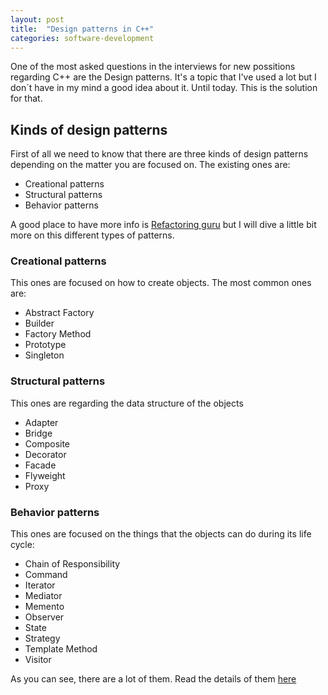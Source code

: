 ```yaml
---
layout: post
title:  "Design patterns in C++"
categories: software-development
---
```


One of the most asked questions in the interviews for new possitions regarding C++ are the Design patterns. It's a
topic that I've used a lot but I don´t have in my mind a good idea about it. Until today. This is the solution for
that.

## Kinds of design patterns

First of all we need to know that there are three kinds of design patterns depending on the matter you are focused
on. The existing ones are:

* Creational patterns
* Structural patterns
* Behavior patterns

A good place to have more info is [Refactoring guru](https://refactoring.guru/es/design-patterns/cpp) but I will
dive a little bit more on this different types of patterns.

### Creational patterns

This ones are focused on how to create objects. The most common ones are:

* Abstract Factory
* Builder
* Factory Method
* Prototype
* Singleton

### Structural patterns

This ones are regarding the data structure of the objects

* Adapter
* Bridge
* Composite
* Decorator
* Facade
* Flyweight
* Proxy

### Behavior patterns

This ones are focused on the things that the objects can do during its life cycle:

* Chain of Responsibility
* Command
* Iterator
* Mediator
* Memento
* Observer
* State
* Strategy
* Template Method
* Visitor

As you can see, there are a lot of them. Read the details of them [here](https://refactoring.guru/es/design-patterns/cpp)
